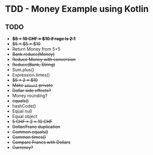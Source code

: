 # TDD - Money Example using Kotlin

## TODO

- ~~**$5 + 10 CHF = $10 if rage is 2:1**~~
- ~~$5 + $5 = $10~~
- Return Money from 5+5
- ~~Bank.reduce(Money)~~
- ~~Reduce Money with conversion~~
- ~~Reduce(Bank, String)~~
- Sum.plus()
- Expression.times()
- ~~$5 * 2 = $10~~
- ~~Make `amount` private~~
- ~~Dollar side effects?~~
- Money rounding?
- ~~equals()~~
- hashCode()
- Equal null
- Equal object
- ~~5 CHF * 2 = 10 CHF~~
- ~~Dollar/Franc duplication~~
- ~~Common equals()~~
- ~~Common times()~~
- ~~Compare Francs with Dollars~~
- ~~Currency?~~